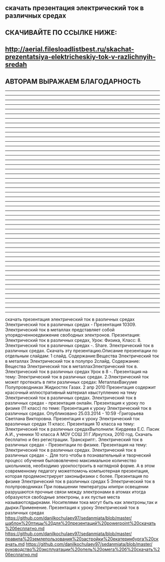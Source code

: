 скачать презентация электрический ток в различных средах
--------------------------------------------------
СКАЧИВАЙТЕ ПО ССЫЛКЕ НИЖЕ:
--------------------------------------------------
http://aerial.filesloadlistbest.ru/skachat-prezentatsiya-elektricheskiy-tok-v-razlichnyih-sredah
--------------------------------------------------
АВТОРАМ ВЫРАЖАЕМ БЛАГОДАРНОСТЬ
--------------------------------------------------
--------------------------------------------------
--------------------------------------------------
--------------------------------------------------
--------------------------------------------------
--------------------------------------------------
--------------------------------------------------
--------------------------------------------------
--------------------------------------------------
--------------------------------------------------
--------------------------------------------------
--------------------------------------------------
--------------------------------------------------
--------------------------------------------------
--------------------------------------------------
--------------------------------------------------
--------------------------------------------------
--------------------------------------------------
--------------------------------------------------
--------------------------------------------------
--------------------------------------------------
--------------------------------------------------
--------------------------------------------------
--------------------------------------------------
--------------------------------------------------
--------------------------------------------------
--------------------------------------------------
--------------------------------------------------
--------------------------------------------------
--------------------------------------------------
--------------------------------------------------
--------------------------------------------------
--------------------------------------------------
--------------------------------------------------
--------------------------------------------------
--------------------------------------------------
--------------------------------------------------
--------------------------------------------------
--------------------------------------------------
--------------------------------------------------
--------------------------------------------------
--------------------------------------------------
--------------------------------------------------
--------------------------------------------------
--------------------------------------------------
--------------------------------------------------
--------------------------------------------------
--------------------------------------------------
--------------------------------------------------
--------------------------------------------------
скачать презентация электрический ток в различных средах Электрический ток в различных средах - Презентация 10309. Электрический ток в металлах представляет собой упорядоченноедвижение свободных электронов. Презентация: Электрический ток в различных средах, Урок: Физика, Класс: 8. Электрический ток в различных средах  -. Share. Электрический ток в различных средах. Скачать эту презентацию.Описание презентации по отдельным слайдам: 1 слайд. Содержание:Вещества Электрический ток в металлах Электрический ток в полупро 2слайд. Содержание: Вещества Электрический ток в металлахЭлектрический ток в. Электрический ток в различных средах Урок в 8  -. Презентация на тему: Электрический ток в различных средах. 2.Электрический ток может протекать в пяти различных средах: МеталлахВакууме Полупроводниках Жидкостях Газах. 2 апр 2010  Презентация содержит красочный иллюстративный материал квыступлению на тему Электрический ток в различных средах.
Электрический ток в различных средах - презентация онлайн. Презентация к уроку по физике (11 класс) по теме: Презентация к уроку Электрический ток в различных средах. Опубликовано 25.03.2014 - 10:59 -Григорьева Светлана Викторовна. Презентация к уроку Электрический ток вразличных средах 11 класс. Презентация 10 класса на тему: Электрический ток в различных средахВыполнили: Кирдеева Е.С. Пасик А.И., ученики 10 класса А МОУ СОШ 31 Г.Иркутска, 2010 год. Скачать бесплатно и без регистрации.  Транскрипт:. Электрический ток в различных средах - Презентации по физике. Презентация на тему: Электрический ток в различных средах. Электрический ток в различных средах -. Для того чтобы в познавательный и творческий процесс обучения былововлечено максимальное количество школьников, необходимо урокпостроить в наглядной форме. А в этом современному педагогу можетпомочь компьютерная презентация, которая продемонстрирует законыфизики с более. Презентация по физике Электрический ток в различных средах
5 Электрический ток в полупроводниках При повышении температуры илипри освещении разрушаются прочные связи между электронами в атомах итогда образуются свободные электроны, а их пустые места называютсядырками. Носителями тока могут быть как электроны,так и дырки.Применение. Презентация к уроку Электрический ток в различных средах
https://github.com/danilkochulaev97/sedanmiata/blob/master/шаблон%20птицы%20для%20презентаций%20powerpoint%20скачать%20бесплатно.md
https://github.com/danilkochulaev97/sedanmiata/blob/master/правила%20землепользования%20застройки%20екатеринбурга%20скачать.md
https://github.com/danilkochulaev97/sedanmiata/blob/master/руководство%20эксплуатации%20опель%20омега%20б%20скачать%20бесплатно.md